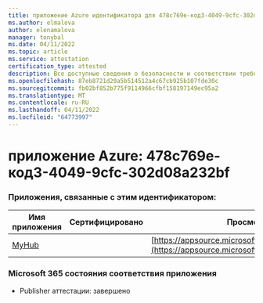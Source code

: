 ```yaml
---
title: приложение Azure идентификатора для 478c769e-код3-4049-9cfc-302d08a232bf
ms.author: elmalova
author: elenamalova
manager: tonybal
ms.date: 04/11/2022
ms.topic: article
ms.service: attestation
certification_type: attested
description: Все доступные сведения о безопасности и соответствии требованиям для 478c769e-код3-4049-9cfc-302d08a232bf.
ms.openlocfilehash: 87eb8721d20a5b514512a4c67cb925b107fde30c
ms.sourcegitcommit: fb02bf852b775f9114966cfbf158197149ec95a2
ms.translationtype: MT
ms.contentlocale: ru-RU
ms.lasthandoff: 04/11/2022
ms.locfileid: "64773997"
---
```

# <a name="azure-app-id-478c769e-bab3-4049-9cfc-302d08a232bf"></a>приложение Azure: 478c769e-код3-4049-9cfc-302d08a232bf


### <a name="apps-associated-with-this-id"></a>Приложения, связанные с этим идентификатором:
| **Имя приложения** | **Сертифицировано** | **Просмотр в AppSource** |
|--------------|---------------|-----------------------|
| [MyHub](../forward/WA200000726.md) |  | [https://appsource.microsoft.com/product/office/WA200000726](https://appsource.microsoft.com/product/office/WA200000726) |

### <a name="microsoft-365-app-compliance-status"></a>Microsoft 365 состояния соответствия приложения
- Publisher аттестации: завершено
